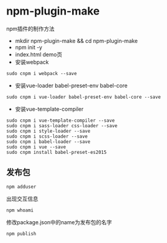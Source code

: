 # npm-plugin-make
npm插件的制作方法

* mkdir npm-plugin-make && cd npm-plugin-make
* npm init -y
* index.html demo页
* 安装webpack
```
sudo cnpm i webpack --save
```
* 安装vue-loader babel-preset-env babel-core
```
sudo cnpm i vue-loader babel-preset-env babel-core --save
```
* 安装vue-template-compiler
```
sudo cnpm i vue-template-compiler --save
sudo cnpm i sass-loader css-loader --save
sudo cnpm i style-loader --save
sudo cnpm i scss-loader --save
sudo cnpm i babel-loader --save
sudo cnpm i vue --save
sudo cnpm install babel-preset-es2015
```

## 发布包
```
npm adduser
```
出现交互信息
```
npm whoami
```
修改package.json中的name为发布包的名字
```
npm publish
```
